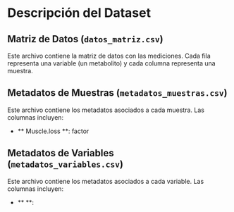 # Descripción del Dataset

## Matriz de Datos (`datos_matriz.csv`)
Este archivo contiene la matriz de datos con las mediciones. Cada fila representa una variable (un metabolito) y cada columna representa una muestra.

## Metadatos de Muestras (`metadatos_muestras.csv`)
Este archivo contiene los metadatos asociados a cada muestra. Las columnas incluyen:
- ** Muscle.loss **:  factor

## Metadatos de Variables (`metadatos_variables.csv`)
Este archivo contiene los metadatos asociados a cada variable. Las columnas incluyen:
- **  **:  
